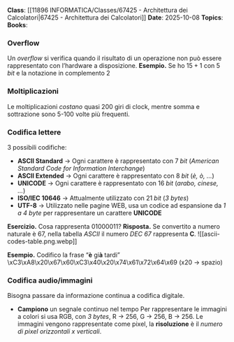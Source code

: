 **Class**: [[11896 INFORMATICA/Classes/67425 - Architettura dei Calcolatori|67425 - Architettura dei Calcolatori]]
**Date**: 2025-10-08
**Topics**:
**Books**:

### Overflow
Un *overflow* si verifica quando il risultato di un operazione non può essere rappresentato con l’hardware a disposizione.
**Esempio.** Se ho $15+1$ con $5 \; bit$ e la notazione in complemento 2

### Moltiplicazioni
Le moltiplicazioni *costano* quasi 200 giri di clock, mentre somma e sottrazione sono 5-100 volte più frequenti.

### Codifica lettere
3 possibili codifiche:
- **ASCII Standard** → Ogni carattere è rappresentato con $7 \; bit$ (*American Standard Code for Information Interchange*)
- **ASCII Extended** → Ogni carattere è rappresentato con $8 \; bit$ (*è, ò, …*)
- **UNICODE** → Ogni carattere è rappresentato con $16 \; bit$ (*arabo, cinese, …*)
- **ISO/IEC 10646** → Attualmente utilizzato con $21 \; bit$ (*3 bytes*)
- **UTF-8** → Utilizzato nelle pagine WEB, usa un codice ad espansione da *1 a 4 byte* per rappresentare un carattere **UNICODE**

**Esercizio.** Cosa rappresenta $01000011$?
**Risposta.** Se convertito a numero naturale è 67, nella tabella *ASCII* il numero *DEC 67* rappresenta **C**.
![[ascii-codes-table.png.webp]]

**Esempio.** Codifico la frase “**è** gi**à** tardi”
\xC3\xA8\x20\x67\x60\xC3\x40\x20\x74\x61\x72\x64\x69 (x20 → spazio)

### Codifica audio/immagini
Bisogna passare da informazione continua a codifica digitale.
- **Campiono** un segnale continuo nel tempo
Per rappresentare le immagini a colori si usa RGB, con *3 bytes*, R → 256, G → 256, B → 256.
Le immagini vengono rappresentate come pixel, la **risoluzione** è il *numero di pixel orizzontali x verticali*.
